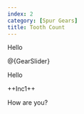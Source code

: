 ```yaml
---
index: 2
category: [Spur Gears]
title: Tooth Count
---
```


Hello

@{GearSlider}

Hello

++Inc1++

How are you?
